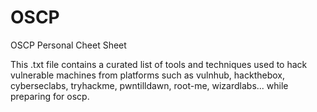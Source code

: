 # OSCP
OSCP Personal Cheet Sheet

This .txt file contains a curated list of tools and techniques used to hack vulnerable machines from platforms such as vulnhub, hackthebox, cyberseclabs, tryhackme, pwntilldawn, root-me, wizardlabs... while preparing for oscp.
